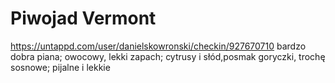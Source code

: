 # Piwojad Vermont
https://untappd.com/user/danielskowronski/checkin/927670710
bardzo dobra piana; owocowy, lekki zapach; cytrusy i słód,posmak goryczki, trochę sosnowe; pijalne i lekkie
